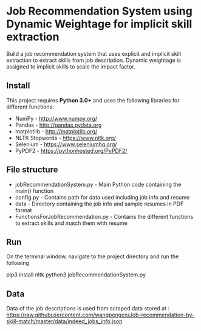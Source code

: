 # Job Recommendation System using Dynamic Weightage for implicit skill extraction

Build a job recommendation system that uses explicit and implicit skill extraction to extract skills from job description. Dynamic weightage is assigned to implicit skills to scale the impact factor.

## Install

This project requires **Python 3.0+** and uses the following libraries for different functions:

- NumPy - http://www.numpy.org/
- Pandas - http://pandas.pydata.org
- matplotlib - http://matplotlib.org/
- NLTK Stopwords - https://www.nltk.org/
- Selenium - https://www.seleniumhq.org/
- PyPDF2 - https://pythonhosted.org/PyPDF2/

## File structure

* jobRecommendationSystem.py - Main Python code containing the main() function
* config.py - Contains path for data used including job info and resume
* data - Directory containing the job info and sample resumes in PDF format
* FunctionsForJobRecommendation.py - Contains the different functions to extract skills and match them with resume

## Run

On the terminal window, navigate to the project directory and run the following

pip3 install nltk
python3 jobRecommendationSystem.py

## Data
Data of the job descriptions is used from scraped data stored at :
https://raw.githubusercontent.com/wangpengcn/Job-recommendation-by-skill-match/master/data/indeed_jobs_info.json

